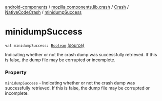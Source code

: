 [android-components](../../../index.md) / [mozilla.components.lib.crash](../../index.md) / [Crash](../index.md) / [NativeCodeCrash](index.md) / [minidumpSuccess](./minidump-success.md)

# minidumpSuccess

`val minidumpSuccess: `[`Boolean`](https://kotlinlang.org/api/latest/jvm/stdlib/kotlin/-boolean/index.html) [(source)](https://github.com/mozilla-mobile/android-components/blob/master/components/lib/crash/src/main/java/mozilla/components/lib/crash/Crash.kt#L69)

Indicating whether or not the crash dump was successfully retrieved. If this is false,
    the dump file may be corrupted or incomplete.

### Property

`minidumpSuccess` - Indicating whether or not the crash dump was successfully retrieved. If this is false,
    the dump file may be corrupted or incomplete.